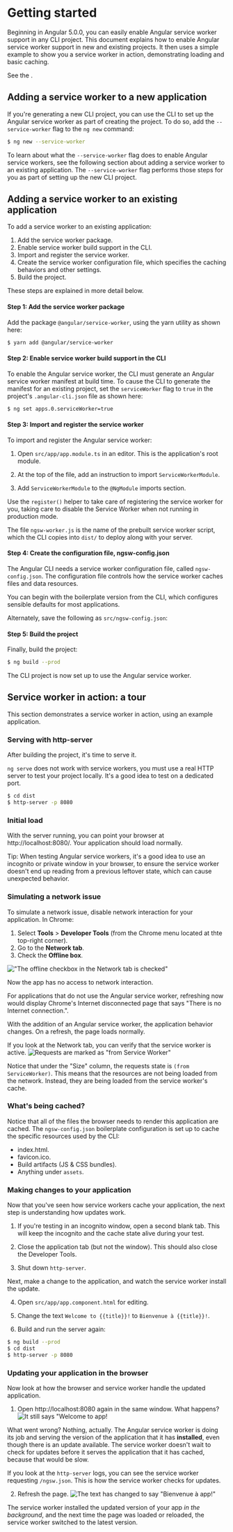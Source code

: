 # Getting started

Beginning in Angular 5.0.0, you can easily enable Angular service worker support in any CLI project. This document explains how to enable Angular service worker support in new and existing projects. It then uses a simple example to show you a service worker in action, demonstrating loading and basic caching.  

See the <live-example></live-example>.


## Adding a service worker to a new application

If you're generating a new CLI project, you can use the CLI to set up the Angular service worker as part of creating the project. To do so, add the `--service-worker` flag to the `ng new`  command:

```sh
$ ng new --service-worker 
```

To learn about what the `--service-worker` flag does to enable Angular service workers, see the following section about adding a service worker to an existing application. The `--service-worker` flag performs those steps for you as part of setting up the new CLI project. 

## Adding a service worker to an existing application

To add a service worker to an existing application:

1. Add the service worker package.
2. Enable service worker build support in the CLI.
3. Import and register the service worker.
4. Create the service worker configuration file, which specifies the caching behaviors and other settings. 
5. Build the project.

These steps are explained in more detail below.


#### Step 1: Add the service worker package

Add the package `@angular/service-worker`, using the yarn utility as shown here:

```sh
$ yarn add @angular/service-worker
```

#### Step 2: Enable service worker build support in the CLI

To enable the Angular service worker, the CLI must generate an Angular service worker manifest at build time. To cause the CLI to generate the manifest for an existing project, set the `serviceWorker` flag to `true` in the project's `.angular-cli.json` file as shown here:

```sh
$ ng set apps.0.serviceWorker=true
```

#### Step 3: Import and register the service worker

To import and register the Angular service worker:

1. Open `src/app/app.module.ts` in an editor. This is the application's root module. 

2. At the top of the file, add an instruction to import `ServiceWorkerModule`.

<code-example path="service-worker-getstart/src/app/app.module.ts" linenums="false" title="src/app/app.module.ts" region="sw-import"> </code-example>


3. Add `ServiceWorkerModule` to the `@NgModule` imports section. 

Use the `register()` helper to take care of registering the service worker for you, taking care to disable the
Service Worker when not running in production mode.

<code-example path="service-worker-getstart/src/app/app.module.ts" linenums="false" title="src/app/app.module.ts" region="sw-module"> </code-example>


The file `ngsw-worker.js` is the name of the prebuilt service worker script, which the CLI copies into `dist/` to deploy along with your server.

#### Step 4: Create the configuration file, ngsw-config.json

The Angular CLI needs a service worker configuration file, called `ngsw-config.json`. The configuration file controls how the service worker caches files and data 
resources.

You can begin with the boilerplate version from the CLI, which configures sensible defaults for most applications.

Alternately, save the following as `src/ngsw-config.json`:

<code-example path="service-worker-getstart/src/ngsw-config.json" linenums="false" title="src/ngsw-config.json"> </code-example>

#### Step 5: Build the project

Finally, build the project: 

```sh
$ ng build --prod
```

The CLI project is now set up to use the Angular service worker.


## Service worker in action: a tour

This section demonstrates a service worker in action, 
using an example application. 

### Serving with http-server

After building the project, it's time to serve it.

`ng serve` does not work with service workers, you must use a real HTTP server to test your project locally. It's a good idea to test on a dedicated port.

```sh
$ cd dist
$ http-server -p 8080
```

### Initial load

With the server running, you can point your browser at http://localhost:8080/. Your application should load normally.

Tip: When testing Angular service workers, it's a good idea to use an incognito or private window in your browser, to ensure the service worker doesn't end up reading from a previous leftover state, which can cause unexpected behavior.

### Simulating a network issue

To simulate a network issue, disable network interaction for your application. In Chrome: 

1. Select **Tools** > **Developer Tools** (from the Chrome menu located at thte top-right corner).
2. Go to the **Network tab**.
3. Check the **Offline box**.

!["The offline checkbox in the Network tab is checked"](generated/images/guide/service-worker/offline-checkbox.png)


Now the app has no access to network interaction.

For applications that do not use the Angular service worker, refreshing now would display Chrome's Internet disconnected page that says "There is no Internet connection.". 

With the addition of an Angular service worker, the application behavior changes. On a refresh, the page loads normally. 

If you look at the Network tab, you can verify that the service worker is active.
![Requests are marked as "from Service Worker"](generated/images/guide/service-worker/sw-active.png)

Notice that under the "Size" column, the requests state is `(from ServiceWorker)`. This means that the resources are not being loaded from the network. Instead, they are being loaded from the service worker's cache.


### What's being cached?

Notice that all of the files the browser needs to render this application are cached. The `ngsw-config.json` boilerplate configuration is set up to cache the specific resources used by the CLI:

* index.html.
* favicon.ico.
* Build artifacts (JS &amp; CSS bundles).
* Anything under `assets`.

### Making changes to your application

Now that you've seen how service workers cache your application, the 
next step is understanding how updates work. 

1. If you're testing in an incognito window, open a second blank tab. This will keep the incognito and the cache state alive during your test.

2. Close the application tab (but not the window). This should also close the Developer Tools. 

3. Shut down `http-server`.

Next, make a change to the application, and watch the service worker install the update.

4. Open `src/app/app.component.html` for editing.

5. Change the text `Welcome to {{title}}!` to `Bienvenue à {{title}}!`.

6. Build and run the server again:

```sh
$ ng build --prod
$ cd dist
$ http-server -p 8080
```

### Updating your application in the browser

Now look at how the browser and service worker handle the updated application.

1. Open http://localhost:8080 again in the same window. What happens?
![It still says "Welcome to app!](generated/images/guide/service-worker/welcome-msg-en.png)

What went wrong? Nothing, actually. The Angular service worker is doing its job and serving the version of the application that it has **installed**, even though there is an update available. The service worker doesn't wait to check for updates before it serves the application that it has cached, because that would be slow.

If you look at the `http-server` logs, you can see the service worker requesting `/ngsw.json`. This is how the service worker checks for updates.

2. Refresh the page.
![The text has changed to say "Bienvenue à app!"](generated/images/guide/service-worker/welcome-msg-fr.png) 

The service worker installed the updated version of your app *in the background*, and the next time the page was loaded or reloaded, the service worker switched to the latest version.

